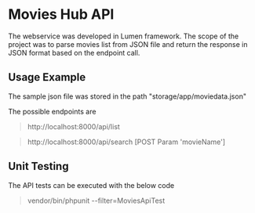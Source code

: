 # Movies Hub API

The webservice was developed in Lumen framework. The scope of the project was to parse movies list from JSON file and return the response in JSON format based on the endpoint call.

## Usage Example

The sample json file was stored in the path "storage/app/moviedata.json"

The possible endpoints are
> http://localhost:8000/api/list

> http://localhost:8000/api/search [POST Param 'movieName']

## Unit Testing

The API tests can be executed with the below code

> vendor/bin/phpunit --filter=MoviesApiTest
